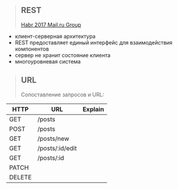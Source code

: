 >## REST
>[Habr 2017 Mail.ru Group](https://habr.com/en/company/mailru/blog/345184/#comments)
- клиент-серверная архитектура
- REST предоставляет единый интерфейс для взаимодействия компонентов
- сервер не хранит состояние клиента
- многоуровневая система
>## URL
>Сопоставление запросов и URL:
>
|HTTP|URL|Explain|
|--|--|--|
|GET|/posts||
|POST|/posts||
|GET|/posts/new||
|GET|/posts/:id/edit||
|GET|/posts/:id||
|PATCH|||
|DELETE|||
<!--stackedit_data:
eyJoaXN0b3J5IjpbMTI4NTI0MzgwNSwtNzk3MzE1NzM0XX0=
-->